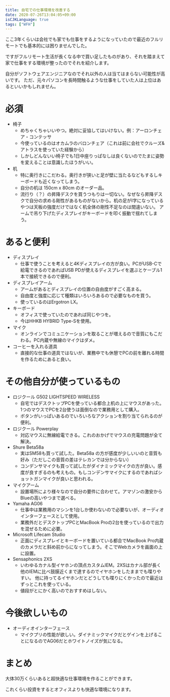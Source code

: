 ```yaml
---
title: 自宅での仕事環境を改善する
date: 2020-07-26T13:04:05+09:00
isCJKLanguage: true
tags: ["WFH"]
---
```


ここ3年くらいは会社でも家でも仕事をするようになっていたので最近のフルリモートでも基本的には困りませんでした。

ですがフルリモート生活が長くなる中で買い足したものがあり、それを踏まえて家で仕事をする環境が整ったのでそれを紹介します。

自分がソフトウェアエンジニアなのでそれ以外の人は当てはまらない可能性が高いです。
ただ、元々パソコンを長時間触るような仕事をしていた人は上位はあるといいかもしれません。

# 必須

* 椅子
  * めちゃくちゃいいやつ。絶対に妥協してはいけない。例：アーロンチェア・コンテッサ
  * 今使っているのはオカムラのバロンチェア（これは前に会社でクルーズ&アトラスを使っていた経験から）
  * しかしどんないい椅子でも1日中座りっぱなしは良くないのでたまに姿勢を変えることは意識したほうがいい。
* 机
  * 特に奥行きにこだわる。奥行きが狭いと足が壁に当たるなどもするしキーボードも近くなってしまう。
  * 自分の机は 150cm x 80cm のオーダー品。
  * 流行り（？）の昇降デスクを買うつもりは一切ない。なぜなら昇降デスクで自分の求める剛性があるものがないから。机の足がI字になっているやつは天板の強度だけではなく机全体の剛性不足なのは間違いない。
    アームで吊り下げたディスプレイがキーボードを叩く振動で揺れてしまう。

# あると便利

* ディスプレイ
  * 仕事で使うことを考えると4Kディスプレイの方が良い。PCがUSB-Cで給電できるのであればUSB PDが使えるディスプレイを選ぶとケーブル1本で接続できるので便利。
* ディスプレイアーム
  * アームがあるとディスプレイの位置の自由度がすごく高まる。
  * 自由度と強度に応じて種類はいろいろあるので必要なものを買う。
  * 使っているのはErgotron LX。
* キーボード
  * オフィスで使っていたのであれば同じやつを。
  * 今はHHKB HYBRID Type-Sを使用。
* マイク
  * オンラインでコミュニケーションを取ることが増えるので音質にもこだわる。PC内蔵や無線のマイクはダメ。
* コーヒーを入れる道具
  * 直接的な仕事の道具ではないが、業務中でも休憩でPCの前を離れる時間を作るためにあると良い。

# その他自分が使っているもの

* ロジクール G502 LIGHTSPEED WIRELESS
  * 自宅ではデスクトップPCを使っている都合上机の上にマウスがあった。
    1つのマウスでPCを2台使うは面倒なので業務用として購入。
  * ボタンがいっぱいあるのでいろいろなアクションを割り当てられるのが便利。
* ロジクール Powerplay
  * 対応マウスに無線給電できる。これのおかげでマウスの充電問題が全て解決。
* Shure Beta58a
  * 実はSM58も買って試した。Beta58a の方が感度が少しいいのと音質も好み（ただしこの音質の差はテレカンでは分からない）
  * コンデンサマイクも買って試したがダイナミックマイクの方が良い。感度が良すぎるのも考えもの。もしコンデンサマイクにするのであればショットガンマイクが良いと思われる。
* マイクアーム
  * 設置場所により様々なので自分の要件に合わせて。アマゾンの激安からBlueの高いやつまで選べる。
* Yamaha AG06
  * 仕事中は業務用のマシンを1台しか使わないので必要ないが、オーディオインターフェースとして使用。
  * 業務外だとデスクトップPCとMacBook Proの2台を使っているので出力を混ぜるために必要。
* Microsoft Lifecam Studio
  * 正面にディスプレイとキーボードを置いている都合でMacBook Pro内蔵のカメラだと斜め前からになってしまう。そこでWebカメラを画面の上に設置。
* Sensaphonics 2XS
  * いわゆるカナル型イヤホンの頂点カスタムIEM。2XSはカナル部が長く他のIEMに比べ鼓膜近くまで達するのでイヤホンをしたままでも喋りやすい。
    他に持ってるイヤホンだとどうしても喋りにくかったので最近はずっとこれを使っている。
  * 値段がとにかく高いのでおすすめはしない。

# 今後欲しいもの

* オーディオインターフェース
  * マイクプリの性能が欲しい。ダイナミックマイクだとゲインを上げることになるのでAG06だとホワイトノイズが気になる。

# まとめ

大体30万くらいあると超快適な仕事環境を作ることができます。

これくらい投資をするとオフィスよりも快適な環境になります。
